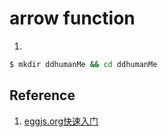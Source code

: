# arrow function

1. 
```bash
$ mkdir ddhumanMe && cd ddhumanMe
```



## Reference

1. [eggjs.org快速入门](https://eggjs.org/zh-cn/intro/quickstart.html)



